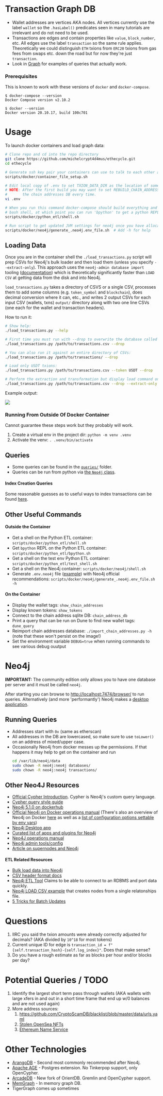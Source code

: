 # Transaction Graph DB
* Wallet addresses are vertices AKA nodes. All vertices currently use the label `wallet` so the `.hasLabel()` predicates seen in many tutorials are irrelevant and do not need to be used.
* Transactions are edges and contain properties like `value`, `block_number`, etc. All edges use the label `transaction` so the same rule applies. Theoretically we could distinguish `ETH` txions from `ERC20` txions from gas fees from swaps etc. down the road but for now they're just `transaction`.
* Look in [Graph](ethecycle/graph.py) for examples of queries that actually work.

### Prerequisites
This is known to work with these versions of `docker` and `docker-compose`.

```
$ docker-compose --version
Docker Compose version v2.10.2

$ docker --version
Docker version 20.10.17, build 100c701
```

# Usage
To launch docker containers and load graph data:

```bash
# Clone repo and cd into the repo directory
git clone https://github.com/michelcrypt4d4mus/ethecycle.git
cd ethecycle

# Generate ssh key pair your containers can use to talk to each other and create some .env files:
scripts/docker/container_file_setup.sh

# Edit local copy of .env to set TXION_DATA_DIR as the location of some txion CSVs
# NOTE: After the first build you may want to set REBUILD_CHAIN_ADDRESS_DB to avoid rebuilding
#       the chain addresses DB every time.
vi .env

# When you run this command docker-compose should build everything and leave you in a
# bash shell, at which point you can run 'bpython' to get a python REPL etc.
scripts/docker/python_etl/shell.sh

# Run script to get updated JVM settings for neo4j once you have allocated docker memory:
scripts/docker/neo4j/generate_.neo4j.env_file.sh  # Add -h for help
```

## Loading Data
Once you are in the container shell the `./load_transactions.py` script will prep CSVs for Neo4j's bulk loader and then load them (unless you specify `--extract-only`). This approach uses the `neo4j-admin database import` tooling ([documentation](https://neo4j.com/docs/operations-manual/current/tools/neo4j-admin/neo4j-admin-import/)) which is theoretically significantly faster than `LOAD CSV` at getting data from the disk and into Neo4j.

`load_transactions.py` takes a directory of CSVS or a single CSV, processes them to add some columns (e.g. `token_symbol` and `blockchain`), does decimal conversion where it can, etc., and writes 2 output CSVs for each input CSV (wallets, txns) `output/` directory along with two one line CSVs (one each for the wallet and transaction headers).

How to run it:
```bash
# Show help:
./load_transactions.py --help

# First time you must run with --drop to overwrite the database called 'neo4j' (community edition limitation):
./load_transactions.py /path/to/transactions.csv --drop

# You can also run it against an entire directory of CSVs:
./load_transactions.py /path/to/transactions/ --drop

# Load only USDT txions:
./load_transactions.py /path/to/transactions.csv --token USDT --drop

# Perform the extraction and transformation but display load command on screen rather than actually execute it:
./load_transactions.py /path/to/transactions.csv --drop --extract-only
```

Example output:

![](doc/loader_output.png)

### Running From Outside Of Docker Container
Cannot guarantee these steps work but they probably will work.

1. Create a virtual env in the project dir: `python -m venv .venv`
1. Activate the venv: `. .venv/bin/activate`

## Queries
* Some queries can be found in the [`queries/`](queries/) folder.
* Queries can be run from python via [the `Neo4j` class](ethecycle/neo4j.py).

#### Index Creation Queries
Some reasonable guesses as to useful ways to index transactions can be found [here](queries/indexes.cql).

## Other Useful Commands
#### Outside the Container
* Get a shell on the Python ETL container: `scripts/docker/python_etl/shell.sh`
* Get `bpython` REPL on the Python ETL container: `scripts/docker/python_etl/bpython.sh`
* Get a shell on the test env Python ETL container: `scripts/docker/python_etl/test_shell.sh`
* Get a shell on the Neo4j container: `scripts/docker/neo4j/shell.sh`
* Generate `.env.neo4j` file ([example](.env.neo4j.example)) with Neo4j official recommendations: `scripts/docker/neo4j/generate_.neo4j.env_file.sh -h`

#### On the Container
* Display the wallet tags: `show_chain_addresses`
* Display known tokens: `show_tokens`
* Connect to the chain address sqlite DB: `chain_address_db`
* Print a query that can be run on Dune to find new wallet tags: `dune_query`
* Reimport chain addresses database: `./import_chain_addresses.py -h` (note that these won't persist on the image!)
* Set the environment variable `DEBUG=true` when running commands to see various debug ouutput


# Neo4j
**IMPORTANT:** The community edition only allows you to have one database per server and it must be called `neo4j`.

After starting you can browse to [http://localhost:7474/browser/](http://localhost:7474/browser/) to run queries. Alternatively (and more 'performantly') Neo4j makes a [desktop application](https://neo4j.com/download/).

## Running Queries
* Addresses start with `0x` (same as etherscan)
* All addresses in the DB are lowercased, so make sure to use `toLower()` on an address of mixed/upper case.
* Occasionally Neo4j from docker messes up the permissions. If that happens it may help to get on the container and run
  ```bash
  cd /var/lib/neo4j/data
  sudo chown -R neo4j:neo4j databases/
  sudo chown -R neo4j:neo4j transactions/
  ```


## Other Neo4J Resources
* [Official Cypher Introduction](https://neo4j.com/docs/getting-started/current/cypher-intro/). Cypher is Neo4j's custom query language.
* [Cypher query style guide](https://s3.amazonaws.com/artifacts.opencypher.org/M20/docs/style-guide.pdf)
* [Neo4j 5.1.0 on dockerhub](https://hub.docker.com/layers/library/neo4j/5.1.0-community/images/sha256-09fe15433bc437a85d07f4b6e832ce2e751117725f5394eb8df5fe642707133f?context=explore)
* [Official Neo4j on Docker operations manual](https://neo4j.com/docs/operations-manual/current/docker/) (There's also an overview of Neo4j on Docker [here](https://neo4j.com/developer/docker-run-neo4j/) as well as a [list of configuration options settable by env vars](https://neo4j.com/docs/operations-manual/current/docker/ref-settings/))
* [Neo4j Desktop app](https://neo4j.com/developer/neo4j-desktop/)
* [Curated list of apps and plugins for Neo4j](https://install.graphapp.io)
* [Neo4J operations manual](https://neo4j.com/docs/operations-manual/current/)
* [Neo4j admin tools/config](https://neo4j.com/docs/operations-manual/current/tools/neo4j-admin/)
* [Article on supernodes and Neo4j](https://medium.com/neo4j/graph-modeling-all-about-super-nodes-d6ad7e11015b)

#### ETL Related Resources
* [Bulk load data into Neo4j](https://neo4j.com/docs/operations-manual/current/tools/neo4j-admin/neo4j-admin-import/)
* [CSV header format docs](https://neo4j.com/docs/operations-manual/current/tools/neo4j-admin/neo4j-admin-import/#import-tool-header-format)
* [Neo4j ETL Tool](https://neo4j.com/developer/neo4j-etl/) Claims to be able to connect to an RDBMS and port data quickly.
* [Neo4j LOAD CSV example](https://neo4j.com/blog/neo4j-call-detail-records-analytics/) that creates nodes from a single relatonships file.
* [5 Tricks for Batch Updates](https://medium.com/neo4j/5-tips-tricks-for-fast-batched-updates-of-graph-structures-with-neo4j-and-cypher-73c7f693c8cc)


# Questions
1. IIRC you said the txion amounts were already correctly adjusted for decimals?  (AKA divided by `10^18` for most tokens)
1. Current unique ID for edge is `transaction_id = f"{self.transaction_hash}-{self.log_index}"`. Does that make sense?
1. Do you have a rough estimate as far as blocks per hour and/or blocks per day?


# Potential Queries / TODO
1. Identify the largest short term pass through wallets (AKA wallets with large xfers in and out in a short time frame that end up w/0 balances and are not used again)
1. More address sources:
   1. https://github.com/CryptoScamDB/blacklist/blob/master/data/urls.yaml
   1. [Stolen OpenSea NFTs](https://dune.com/beetle/opensea-stolen-assets-top-pfp-collections)
   1. [Ethereum Name Service](https://docs.ens.domains/dapp-developer-guide/resolving-names)


# Other Technologies
* [ArangoDB](https://www.arangodb.com/) - Second most commonly recommended after Neo4j.
* [Apache AGE](https://age.apache.org) - Postgres extension. No Tinkerpop support, only OpenCypher.
* [ArcadeDB](https://arcadedb.com) - New fork of OrientDB. Gremlin and OpenCypher support.
* [MemGraph](https://memgraph.com) - In memory graph DB.
* TigerGraph comes up sometimes

